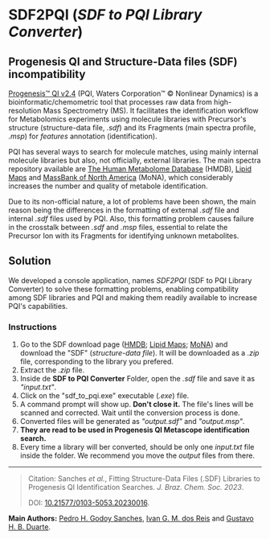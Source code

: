 # SDF2PQI (_SDF to PQI Library Converter_)

## Progenesis QI and Structure-Data files (SDF) incompatibility

[Progenesis™ QI v2.4](https://www.nonlinear.com/progenesis/qi/v2.4/fraq/) (PQI, Waters Corporation™ © Nonlinear Dynamics) is a bioinformatic/chemometric tool that processes raw data from high-resolution Mass Spectrometry (MS). It facilitates the identification workflow for Metabolomics experiments using molecule libraries with Precursor's structure (structure-data file, _.sdf_) and its Fragments (main spectra profile, _.msp_) for _features_ annotation (identification).

PQI has several ways to search for molecule matches, using mainly internal molecule libraries but also, not officially, external libraries. The main spectra repository available are [The Human Metabolome Database](https://hmdb.ca/) (HMDB), [Lipid Maps](https://lipidmaps.org/) and [MassBank of North America](https://mona.fiehnlab.ucdavis.edu/) (MoNA), which considerably increases the number and quality of metabole identification. 

Due to its non-official nature, a lot of problems have been shown, the main reason being the differences in the formatting of external _.sdf_ file and internal _.sdf_ files used by PQI. Also, this formatting problem causes failure in the crosstalk between _.sdf_ and _.msp_ files, essential to relate the Precursor Ion with its Fragments for identifying unknown metabolites.

## Solution

We developed a console application, names _SDF2PQI_ (SDF to PQI Library Converter) to solve these formatting problems, enabling compatibility among SDF libraries and PQI and making them readily available to increase PQI's capabilities.

### Instructions
1. Go to the SDF download page ([HMDB](https://hmdb.ca/downloads); [Lipid Maps](https://lipidmaps.org/databases/lmsd/download); [MoNA](https://mona.fiehnlab.ucdavis.edu/downloads)) and download the "SDF" (_structure-data file_). It will be downloaded as a _.zip_ file, corresponding to the library you prefered.
2. Extract the _.zip_ file.
3. Inside de **SDF to PQI Converter** Folder, open the _.sdf_ file and save it as _"input.txt"_.
4. Click on the "sdf_to_pqi.exe" executable (_.exe_) file.
5. A command prompt will show up. **Don't close it.** The file's lines will be scanned and corrected. Wait until the conversion process is done.
6. Converted files will be generated as _"output.sdf"_ and _"output.msp"_.
7. **They are read to be used in Progenesis QI Metascope identification search.**
9. Every time a library will ber converted, should be only one _input.txt_ file inside the folder. We recommend you move the _output_ files from there.
____

> Citation: Sanches _et al._, Fitting Structure-Data Files (.SDF) Libraries to Progenesis QI Identification Searches. _J. Braz. Chem. Soc. 2023_.
>
> DOI: [10.21577/0103-5053.20230016](https://dx.doi.org/10.21577/0103-5053.20230016).

**Main Authors:** [Pedro H. Godoy Sanches](https://github.com/pedrohgodoys/), [Ivan G. M. dos Reis](https://github.com/igmdr/) and [Gustavo H. B. Duarte](https://github.com/GustavoHBDuarte/).
